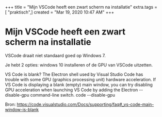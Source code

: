 +++
title = "Mijn VSCode heeft een zwart scherm na installatie"
extra.tags =[ "praktisch",]
created = "Mar 19, 2020 10:47 AM"
+++
# Mijn VSCode heeft een zwart scherm na installatie
VSCode draait niet standaard goed op Windows 7.

Je hebt 2 opties: windows 10 installeren of de GPU van VSCode uitzetten. 

VS Code is blank?
The Electron shell used by Visual Studio Code has trouble with some GPU (graphics processing unit) hardware acceleration. If VS Code is displaying a blank (empty) main window, you can try disabling GPU acceleration when launching VS Code by adding the Electron --disable-gpu command-line switch.
code --disable-gpu

Bron: https://code.visualstudio.com/Docs/supporting/faq#_vs-code-main-window-is-blank